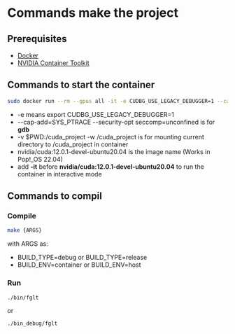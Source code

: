# Commands make the project

## Prerequisites

- [Docker](https://docs.docker.com/engine/install/ubuntu/)
- [NVIDIA Container Toolkit](https://docs.nvidia.com/datacenter/cloud-native/container-toolkit/install-guide.html#docker)

## Commands to start the container

```bash
sudo docker run --rm --gpus all -it -e CUDBG_USE_LEGACY_DEBUGGER=1 --cap-add=SYS_PTRACE --security-opt seccomp=unconfined -v $PWD:/cuda_project -w /cuda_project nvidia/cuda:12.0.1-devel-ubuntu20.04
```

- -e means export CUDBG_USE_LEGACY_DEBUGGER=1
- --cap-add=SYS_PTRACE --security-opt seccomp=unconfined is for __gdb__
- -v $PWD:/cuda_project -w /cuda_project is for mounting current directory to /cuda_project in container
- nvidia/cuda:12.0.1-devel-ubuntu20.04 is the image name (Works in Pop!_OS 22.04)
- add __-it__ before __nvidia/cuda:12.0.1-devel-ubuntu20.04__ to run the container in interactive mode

## Commands to compil

### Compile

```bash
make {ARGS}
```

with ARGS as:

- BUILD_TYPE=debug or BUILD_TYPE=release
- BUILD_ENV=container or BUILD_ENV=host

### Run

```bash
./bin/fglt
```

or

```bash
./bin_debug/fglt
```